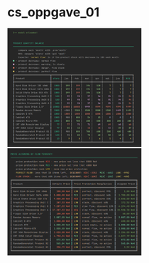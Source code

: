 # cs_oppgave_01

<img src="https://github.com/VoltG3/cs_oppgave_01/blob/master/screenshot_01.png" alt="screenshot_01.png" width="60%">
<img src="https://github.com/VoltG3/cs_oppgave_01/blob/master/screenshot_02.png" alt="screenshot_02.png" width="60%">

